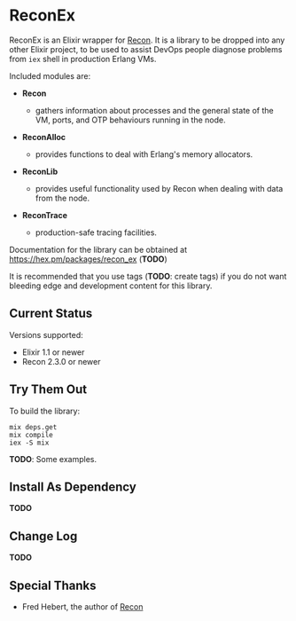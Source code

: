 # ReconEx

ReconEx is an Elixir wrapper for [Recon](https://ferd.github.io/recon/).
It is a library to be dropped into any other Elixir project, to be
used to assist DevOps people diagnose problems from `iex` shell in
production Erlang VMs.

Included modules are:

- **Recon**
  * gathers information about processes and the general state of
    the VM, ports, and OTP behaviours running in the node.

- **ReconAlloc**
  * provides functions to deal with Erlang's memory allocators.

- **ReconLib**
  * provides useful functionality used by Recon when dealing
    with data from the node.

- **ReconTrace**
  * production-safe tracing facilities.

Documentation for the library can be obtained at
https://hex.pm/packages/recon_ex (**TODO**)

It is recommended that you use tags (**TODO**: create tags) if you do
not want bleeding edge and development content for this library.


## Current Status

Versions supported:

- Elixir 1.1 or newer
- Recon 2.3.0 or newer


## Try Them Out

To build the library:

```shell-session
mix deps.get
mix compile
iex -S mix
```

**TODO**: Some examples.


## Install As Dependency

**TODO**


## Change Log

**TODO**


## Special Thanks

- Fred Hebert, the author of [Recon](https://ferd.github.io/recon/)
